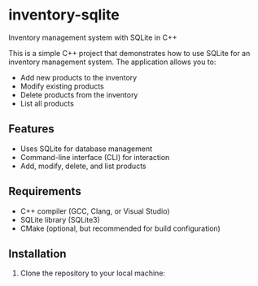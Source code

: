 # inventory-sqlite
Inventory management system with SQLite in C++

This is a simple C++ project that demonstrates how to use SQLite for an inventory management system. The application allows you to:

- Add new products to the inventory
- Modify existing products
- Delete products from the inventory
- List all products

## Features

- Uses SQLite for database management
- Command-line interface (CLI) for interaction
- Add, modify, delete, and list products

## Requirements

- C++ compiler (GCC, Clang, or Visual Studio)
- SQLite library (SQLite3)
- CMake (optional, but recommended for build configuration)

## Installation

1. Clone the repository to your local machine:
   ```bash
